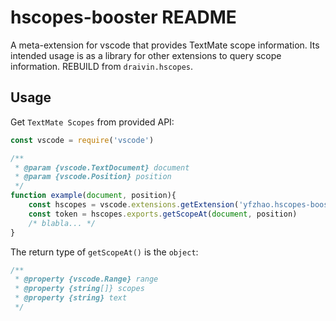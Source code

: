 # hscopes-booster README

A meta-extension for vscode that provides TextMate scope information. Its intended usage is as a library for other extensions to query scope information. REBUILD from `draivin.hscopes`. 

## Usage

Get `TextMate Scopes` from provided API:

```js
const vscode = require('vscode')

/**
 * @param {vscode.TextDocument} document 
 * @param {vscode.Position} position
 */
function example(document, position){
    const hscopes = vscode.extensions.getExtension('yfzhao.hscopes-booster')
    const token = hscopes.exports.getScopeAt(document, position)
    /* blabla... */
}
```

The return type of `getScopeAt()` is the `object`:
```js
/**
 * @property {vscode.Range} range
 * @property {string[]} scopes
 * @property {string} text
 */ 
```